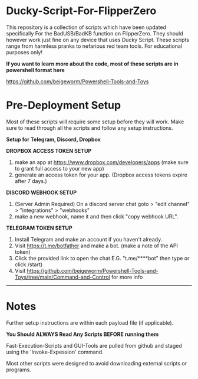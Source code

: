 # Ducky-Script-For-FlipperZero
This repository is a collection of scripts which have been updated specifically For the BadUSB/BadKB function on FlipperZero. 
They should however work just fine on any device that uses Ducky Script.
These scripts range from harmless pranks to nefarious red team tools. For educational purposes only! 

**If you want to learn more about the code, most of these scripts are in powershell format here**

https://github.com/beigeworm/Powershell-Tools-and-Toys

# Pre-Deployment Setup
Most of these scripts will require some setup before they will work.
Make sure to read through all the scripts and follow any setup instructions.

**Setup for Telegram, Discord, Dropbox**

**DROPBOX ACCESS TOKEN SETUP**
1. make an app at https://www.dropbox.com/developers/apps (make sure to grant full access to your new app)
2. generate an access token for your app.
(Dropbox access tokens expire after 7 days.)

**DISCORD WEBHOOK SETUP**
1. (Server Admin Required) On a discord server chat goto > "edit channel" > "integrations" > "webhooks" 
2. make a new webhook, name it and then click "copy webhook URL".

**TELEGRAM TOKEN SETUP**
 1. Install Telegram and make an account if you haven't already.
 2. Visit https://t.me/botfather and make a bot. (make a note of the API token)
 3. Click the provided link to open the chat E.G. "t.me/****bot" then type or click /start)
 4. Visit https://github.com/beigeworm/Powershell-Tools-and-Toys/tree/main/Command-and-Control for more info
----------------------------------------------------------------------------------------------------------------------------------------------------

# Notes

Further setup instructions are within each payload file (if applicable).

**You Should ALWAYS Read Any Scripts BEFORE running them**

Fast-Execution-Scripts and GUI-Tools are pulled from github and staged using the 'Invoke-Expession' command.

Most other scripts were designed to avoid downloading external scripts or programs.


